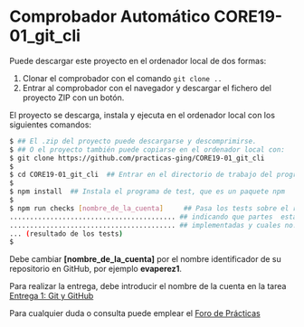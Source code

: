 # Comprobador Automático CORE19-01_git_cli

Puede descargar este proyecto en el ordenador local de dos formas:
1. Clonar el  comprobador con el comando `git clone ..`
2. Entrar al  comprobador con el navegador y descargar el fichero del proyecto ZIP con un botón.

El proyecto se descarga, instala y ejecuta en el ordenador local con los siguientes comandos:

```sh
$ ## El .zip del proyecto puede descargarse y descomprimirse.
$ ## O el proyecto también puede copiarse en el ordenador local con:
$ git clone https://github.com/practicas-ging/CORE19-01_git_cli
$
$ cd CORE19-01_git_cli  ## Entrar en el directorio de trabajo del programa de test
$
$ npm install  ## Instala el programa de test, que es un paquete npm
$
$ npm run checks [nombre_de_la_cuenta]     ## Pasa los tests sobre el repositorio en github
......................................... ## indicando que partes  están correctamente
......................................... ## implementadas y cuales no.
... (resultado de los tests)
$
```

Debe cambiar **\[nombre_de_la_cuenta]** por el nombre identificador de su repositorio en GitHub, por
ejemplo **evaperez1**.

Para realizar la entrega, debe introducir el nombre de la cuenta en la tarea [Entrega 1: Git y GitHub](https://moodle.upm.es/titulaciones/oficiales/mod/assign/view.php?id=848326)

Para cualquier duda o consulta puede emplear el [Foro de Prácticas](https://moodle.upm.es/titulaciones/oficiales/mod/forum/discuss.php?d=279730)